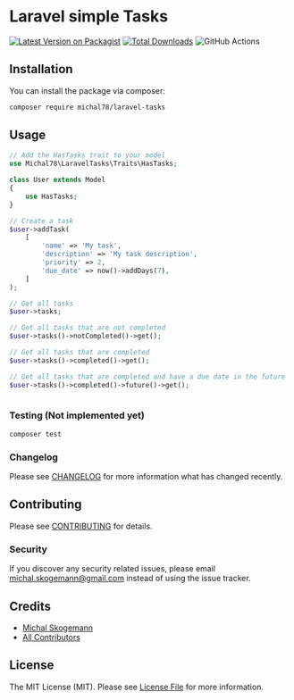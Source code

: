 # Laravel simple Tasks

[![Latest Version on Packagist](https://img.shields.io/packagist/v/michal78/laravel-tasks.svg?style=flat-square)](https://packagist.org/packages/michal78/laravel-tasks)
[![Total Downloads](https://img.shields.io/packagist/dt/michal78/laravel-tasks.svg?style=flat-square)](https://packagist.org/packages/michal78/laravel-tasks)
![GitHub Actions](https://github.com/michal78/laravel-tasks/actions/workflows/main.yml/badge.svg)

## Installation

You can install the package via composer:

```bash
composer require michal78/laravel-tasks
```

## Usage

```php
// Add the HasTasks trait to your model
use Michal78\LaravelTasks\Traits\HasTasks;

class User extends Model
{
    use HasTasks;
}

// Create a task
$user->addTask(
    [
        'name' => 'My task',
        'description' => 'My task description',
        'priority' => 2,
        'due_date' => now()->addDays(7),
    ]
);

// Get all tasks
$user->tasks;

// Get all tasks that are not completed
$user->tasks()->notCompleted()->get();

// Get all tasks that are completed
$user->tasks()->completed()->get();

// Get all tasks that are completed and have a due date in the future
$user->tasks()->completed()->future()->get();
```

```php
```

### Testing (Not implemented yet)

```bash
composer test
```

### Changelog

Please see [CHANGELOG](CHANGELOG.md) for more information what has changed recently.

## Contributing

Please see [CONTRIBUTING](CONTRIBUTING.md) for details.

### Security

If you discover any security related issues, please email michal.skogemann@gmail.com instead of using the issue tracker.

## Credits

-   [Michal Skogemann](https://github.com/michal78)
-   [All Contributors](../../contributors)

## License

The MIT License (MIT). Please see [License File](LICENSE.md) for more information.
